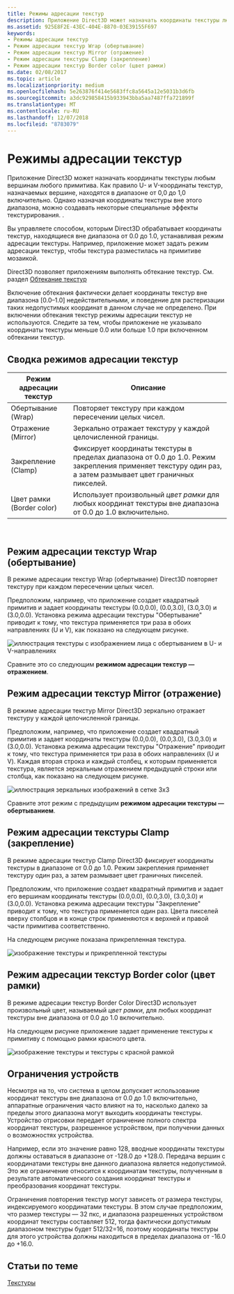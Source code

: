 ```yaml
---
title: Режимы адресации текстур
description: Приложение Direct3D может назначать координаты текстуры любым вершинам любого примитива.
ms.assetid: 925E8F2E-43EC-404E-8870-03E39155F697
keywords:
- Режимы адресации текстур
- Режим адресации текстур Wrap (обертывание)
- Режим адресации текстур Mirror (отражение)
- Режим адресации текстуры Clamp (закрепление)
- Режим адресации текстур Border color (цвет рамки)
ms.date: 02/08/2017
ms.topic: article
ms.localizationpriority: medium
ms.openlocfilehash: 5e263876f414e5683ffc8a5645a12e5031b3d6fb
ms.sourcegitcommit: a3dc929858415b933943bba5aa7487ffa721899f
ms.translationtype: MT
ms.contentlocale: ru-RU
ms.lasthandoff: 12/07/2018
ms.locfileid: "8783079"
---
```

# <a name="texture-addressing-modes"></a>Режимы адресации текстур


Приложение Direct3D может назначать координаты текстуры любым вершинам любого примитива. Как правило U- и V-координаты текстур, назначаемых вершине, находятся в диапазоне от 0,0 до 1,0 включительно. Однако назначая координаты текстуры вне этого диапазона, можно создавать некоторые специальные эффекты текстурирования. .

Вы управляете способом, которым Direct3D обрабатывает координаты текстур, находящиеся вне диапазона от 0.0 до 1.0, устанавливая режим адресации текстуры. Например, приложение может задать режим адресации текстур, чтобы текстура разместилась на примитиве мозаикой.

Direct3D позволяет приложениям выполнять обтекание текстур. См. раздел [Обтекание текстур](texture-wrapping.md)

Включение обтекания фактически делает координаты текстур вне диапазона \[0.0–1.0\] недействительными, и поведение для растеризации таких недопустимых координат в данном случае не определено. При включении обтекания текстур режимы адресации текстур не используются. Следите за тем, чтобы приложение не указывало координаты текстуры меньше 0.0 или больше 1.0 при включенном обтекании текстур.

## <a name="span-idsummaryofthetextureaddressingmodesspanspan-idsummaryofthetextureaddressingmodesspanspan-idsummaryofthetextureaddressingmodesspansummary-of-the-texture-addressing-modes"></a><span id="Summary_of_the_texture_addressing_modes"></span><span id="summary_of_the_texture_addressing_modes"></span><span id="SUMMARY_OF_THE_TEXTURE_ADDRESSING_MODES"></span>Сводка режимов адресации текстур


| Режим адресации текстур | Описание                                                                                                                           |
|-------------------------|---------------------------------------------------------------------------------------------------------------------------------------|
| Обертывание (Wrap)                    | Повторяет текстуру при каждом пересечении целых чисел.                                                                                        |
| Отражение (Mirror)                  | Зеркально отражает текстуру у каждой целочисленной границы.                                                                                        |
| Закрепление (Clamp)                   | Фиксирует координаты текстуры в пределах диапазона от 0.0 до 1.0. Режим закрепления применяет текстуру один раз, а затем размывает цвет граничных пикселей. |
| Цвет рамки (Border color)            | Использует произвольный *цвет рамки* для любых координат текстуры вне диапазона от 0.0 до 1.0 включительно.                         |

 

## <a name="span-idwraptextureaddressmodespanspan-idwraptextureaddressmodespanspan-idwraptextureaddressmodespanwrap-texture-address-mode"></a><span id="Wrap_texture_address_mode"></span><span id="wrap_texture_address_mode"></span><span id="WRAP_TEXTURE_ADDRESS_MODE"></span>Режим адресации текстур Wrap (обертывание)


В режиме адресации текстур Wrap (обертывание) Direct3D повторяет текстуру при каждом пересечении целых чисел.

Предположим, например, что приложение создает квадратный примитив и задает координаты текстуры (0.0,0.0), (0.0,3.0), (3.0,3.0) и (3.0,0.0). Установка режима адресации текстуры "Обертывание" приводит к тому, что текстура применяется три раза в обоих направлениях (U и V), как показано на следующем рисунке.

![иллюстрация текстуры с изображением лица с обертыванием в U- и V-направлениях](images/wrap.png)

Сравните это со следующим **режимом адресации текстур — отражением**.

## <a name="span-idmirrortextureaddressmodespanspan-idmirrortextureaddressmodespanspan-idmirrortextureaddressmodespanmirror-texture-address-mode"></a><span id="Mirror_texture_address_mode"></span><span id="mirror_texture_address_mode"></span><span id="MIRROR_TEXTURE_ADDRESS_MODE"></span>Режим адресации текстур Mirror (отражение)


В режиме адресации текстур Mirror Direct3D зеркально отражает текстуру у каждой целочисленной границы.

Предположим, например, что приложение создает квадратный примитив и задает координаты текстуры (0.0,0.0), (0.0,3.0), (3.0,3.0) и (3.0,0.0). Установка режима адресации текстуры "Отражение" приводит к тому, что текстура применяется три раза в обоих направлениях (U и V). Каждая вторая строка и каждый столбец, к которым применяется текстура, является зеркальным отражением предыдущей строки или столбца, как показано на следующем рисунке.

![иллюстрация зеркальных изображений в сетке 3x3](images/mirror.png)

Сравните этот режим с предыдущим **режимом адресации текстуры — обертыванием**.

## <a name="span-idclamptextureaddressmodespanspan-idclamptextureaddressmodespanspan-idclamptextureaddressmodespanclamp-texture-address-mode"></a><span id="Clamp_texture_address_mode"></span><span id="clamp_texture_address_mode"></span><span id="CLAMP_TEXTURE_ADDRESS_MODE"></span>Режим адресации текстуры Clamp (закрепление)


В режиме адресации текстур Clamp Direct3D фиксирует координаты текстуры в диапазоне от 0.0 до 1.0. Режим закрепления применяет текстуру один раз, а затем размывает цвет граничных пикселей.

Предположим, что приложение создает квадратный примитив и задает его вершинам координаты текстуры (0.0,0.0), (0.0,3.0), (3.0,3.0) и (3.0,0.0). Установка режима адресации текстуры "Закрепление" приводит к тому, что текстура применяется один раз. Цвета пикселей вверху столбцов и в конце строк применяются к верхней и правой части примитива соответственно.

На следующем рисунке показана прикрепленная текстура.

![изображение текстуры и прикрепленной текстуры](images/clamp.png)

## <a name="span-idbordercolortextureaddressmodespanspan-idbordercolortextureaddressmodespanspan-idbordercolortextureaddressmodespanborder-color-texture-address-mode"></a><span id="Border_Color_texture_address_mode"></span><span id="border_color_texture_address_mode"></span><span id="BORDER_COLOR_TEXTURE_ADDRESS_MODE"></span>Режим адресации текстур Border color (цвет рамки)


В режиме адресации текстур Border Color Direct3D использует произвольный цвет, называемый *цвет рамки*, для любых координат текстуры вне диапазона от 0.0 до 1.0 включительно.

На следующем рисунке приложение задает применение текстуры к примитиву с помощью рамки красного цвета.

![изображение текстуры и текстуры с красной рамкой](images/border.png)

## <a name="span-iddevicelimitationsspanspan-iddevicelimitationsspanspan-iddevicelimitationsspandevice-limitations"></a><span id="Device_Limitations"></span><span id="device_limitations"></span><span id="DEVICE_LIMITATIONS"></span>Ограничения устройств


Несмотря на то, что система в целом допускает использование координат текстуры вне диапазона от 0.0 до 1.0 включительно, аппаратные ограничения часто влияют на то, насколько далеко за пределы этого диапазона могут выходить координаты текстуры. Устройство отрисовки передает ограничение полного спектра координат текстуры, разрешенное устройством, при получении данных о возможностях устройства.

Например, если это значение равно 128, вводные координаты текстуры должны оставаться в диапазоне от -128.0 до +128.0. Передача вершин с координатами текстуры вне данного диапазона является недопустимой. Это же ограничение относится к координатам текстуры, полученным в результате автоматического создания координат текстуры и преобразования координат текстуры.

Ограничения повторения текстур могут зависеть от размера текстуры, индексируемого координатами текстуры. В этом случае предположим, что размер текстуры — 32 пкс, и диапазона разрешенных устройством координат текстуры составляет 512, тогда фактически допустимым диапазоном текстуры будет 512/32=16, поэтому координаты текстуры для этого устройства должны находиться в пределах диапазона от -16.0 до +16.0.

## <a name="span-idrelated-topicsspanrelated-topics"></a><span id="related-topics"></span>Статьи по теме


[Текстуры](textures.md)

 

 




